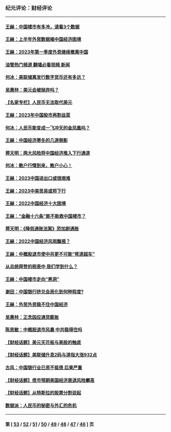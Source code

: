 ### 纪元评论：财经评论
---
#### [王赫：中国楼市有多冷，请看3个数据](../../pages/nsc1026/n14046129.md?09090330) 
#### [王赫：上半年外贸数据揭中国经济困境](../../pages/nsc1026/n14034198.md?09090330) 
#### [王赫：2023年第一季度外资继续撤离中国](../../pages/nsc1026/n13988870.md?09090330) 
#### [油管热门频道 翻墙必看视频 新闻](ok?09090330)
#### [何冰：美联储离发行数字货币还有多远？](../../pages/nsc1026/n13986109.md?09090330) 
#### [吴惠林：美元会被抛弃吗？](../../pages/nsc1026/n13984087.md?09090330) 
#### [【名家专栏】人民币无法取代美元](../../pages/nsc1026/n13974270.md?09090330) 
#### [王赫：2023年中国股市再割韭菜](../../pages/nsc1026/n13965334.md?09090330) 
#### [何冰：人民币能变成一飞冲天的金凤凰吗？](../../pages/nsc1026/n13964999.md?09090330) 
#### [王赫：中国经济寒冬的几道侧影](../../pages/nsc1026/n13932953.md?09090330) 
#### [蒋天明：两大风险将中国经济推入下行通道](../../pages/nsc1026/n13929820.md?09090330) 
#### [何冰：散户行情到来，散户小心！](../../pages/nsc1026/n13928308.md?09090330) 
#### [王赫：2023中国进出口或很艰难](../../pages/nsc1026/n13911515.md?09090330) 
#### [王赫：2023中美贸易或将下行](../../pages/nsc1026/n13899005.md?09090330) 
#### [王赫：2022中国经济十大困境](../../pages/nsc1026/n13883766.md?09090330) 
#### [王赫：“金融十六条”能不能救中国楼市？](../../pages/nsc1026/n13868431.md?09090330) 
#### [蒋天明：《降低通胀法案》恐加剧通胀](../../pages/nsc1026/n13806996.md?09090330) 
#### [王赫：2022中国经济风雨飘摇？](../../pages/nsc1026/n13803207.md?09090330) 
#### [王赫：中概股退市使中共更不可能“弯道超车”](../../pages/nsc1026/n13802858.md?09090330) 
#### [从总统拜登的税表中 我们学到什么？](../../pages/nsc1026/n13773081.md?09090330) 
#### [王赫：中国楼市走向“黑洞”](../../pages/nsc1026/n13770647.md?09090330) 
#### [谢田：中国银行挤兑会恶化到何种程度?](../../pages/nsc1026/n13766965.md?09090330) 
#### [王赫：外贸外资稳不住中国经济](../../pages/nsc1026/n13753933.md?09090330) 
#### [吴惠林：正念因应通货膨胀](../../pages/nsc1026/n13750350.md?09090330) 
#### [陈思敏：中概股退市风暴 中共稳得住吗](../../pages/nsc1026/n13738978.md?09090330) 
#### [【财经话题】美元天花板与美股的触底](../../pages/nsc1026/n13736495.md?09090330) 
#### [【财经话题】美联储升息2码与道指大涨932点](../../pages/nsc1026/n13727377.md?09090330) 
#### [古风：中国银行业已资不抵债 后果严重](../../pages/nsc1026/n13726111.md?09090330) 
#### [【财经话题】债市预期美国经济衰退风险攀高](../../pages/nsc1026/n13698043.md?09090330) 
#### [【财经话题】从特斯拉的股票分割说起](../../pages/nsc1026/n13679733.md?09090330) 
#### [数据派：人民币的秘密与外汇的危机](../../pages/nsc1026/n13667092.md?09090330) 

---
#### 第 [ [53](./53.md?09090330) / [52](./52.md?09090330) / [51](./51.md?09090330) / [50](./50.md?09090330) / [49](./49.md?09090330) / [48](./48.md?09090330) / [47](./47.md?09090330) / [46](./46.md?09090330) ] 页
